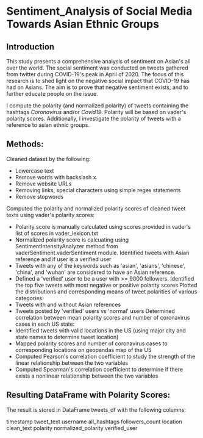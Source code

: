 # Sentiment_Analysis of Social Media Towards Asian Ethnic Groups

## Introduction
This study presents a comprehensive analysis of sentiment on Asian's all over the world. The social sentiment was conducted on tweets gathered from twitter during COVID-19's peak in April of 2020. The focus of this research is to shed light on the negative social impact that COVID-19 has had on Asians. The aim is to prove that negative sentiment exists, and to further educate people on the issue.

I compute the polarity (and normalized polarity) of tweets containing the hashtags *Coronavirus* and/or *Covid19*. Polarity will be based on vader's polarity scores.
Additionally, I investigate the polarity of tweets with a reference to asian ethnic groups.


## Methods:
Cleaned dataset by the following:
- Lowercase text
- Remove words with backslash x
- Remove website URLs
- Removing links, special characters using simple regex statements
- Remove stopwords

Computed the polarity and normalized polarity scores of cleaned tweet texts using vader's polarity scores:
- Polarity score is manually calculated using scores provided in vader's list of scores in vader_lexicon.txt
- Normalized polarity score is calcuating using SentimentIntensityAnalyzer method from vaderSentiment.vaderSentiment module.
Identified tweets with Asian reference and if user is a verified user
- Tweets with any of the keywords such as 'asian', 'asians', 'chinese', 'china', and 'wuhan' are considered to have an Asian reference.
- Defined a 'verified' user to be a user with >= 9000 followers.
Identified the top five tweets with most negative or positive polarity scores
Plotted the distributions and corresponding means of tweet polarities of various categories:
- Tweets with and without Asian references
- Tweets posted by 'verified' users vs 'normal' users
Determined correlation between mean polarity scores and number of coronavirus cases in each US state:
- Identified tweets with valid locations in the US (using major city and state names to determine tweet location)
- Mapped polarity scores and number of coronavirus cases to corresponding locations on geopandas map of the US
- Computed Pearson's correlation coefficient to study the strength of the linear relationship between the two variables
- Computed Spearman's correlation coefficient to determine if there exists a nonlinear relationship between the two variables


## Resulting DataFrame with Polarity Scores:
The result is stored in DataFrame tweets_df with the following columns:

timestamp
tweet_text
username
all_hashtags
followers_count
location
clean_text
polarity
normalized_polarity
verified_user

